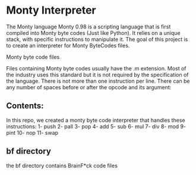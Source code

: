 # Monty Interpreter

The Monty language
Monty 0.98 is a scripting language that is first compiled into Monty byte codes (Just like Python). It relies on a unique stack, with specific instructions to manipulate it. The goal of this project is to create an interpreter for Monty ByteCodes files.

Monty byte code files

Files containing Monty byte codes usually have the .m extension. Most of the industry uses this standard but it is not required by the specification of the language. There is not more than one instruction per line. There can be any number of spaces before or after the opcode and its argument:

## Contents:

In this repo, we created a monty byte code interpreter that handles these instructions:
1- push
2- pall
3- pop
4- add
5- sub
6- mul
7- div
8- mod
9- pint
10- nop
11- swap

## bf directory

the bf directory contains BrainF*ck code files
